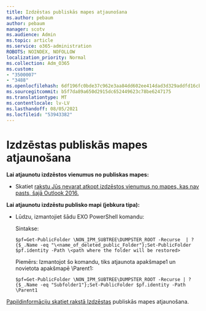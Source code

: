 ```yaml
---
title: Izdzēstas publiskās mapes atjaunošana
ms.author: pebaum
author: pebaum
manager: scotv
ms.audience: Admin
ms.topic: article
ms.service: o365-administration
ROBOTS: NOINDEX, NOFOLLOW
localization_priority: Normal
ms.collection: Adm_O365
ms.custom:
- "3500007"
- "3488"
ms.openlocfilehash: 6df196fc0bde37c962e3aa84dd602ee414dad3d329addfd16cb6e3dcc40fc2ae
ms.sourcegitcommit: b5f7da89a650d2915dc652449623c78be6247175
ms.translationtype: MT
ms.contentlocale: lv-LV
ms.lasthandoff: 08/05/2021
ms.locfileid: "53943382"
---
```

# <a name="restore-a-deleted-public-folder"></a>Izdzēstas publiskās mapes atjaunošana

**Lai atjaunotu izdzēstos vienumus no publiskas mapes:**

- Skatiet [rakstu Jūs nevarat atkopt izdzēstos vienumus no mapes, kas nav pasts, šajā Outlook 2016.](https://aka.ms/pfrec)
 
**Lai atjaunotu izdzēstu publisko mapi (jebkura tipa):** 

- Lūdzu, izmantojiet šādu EXO PowerShell komandu:

    Sintakse:

     `$pf=Get-PublicFolder \NON_IPM_SUBTREE\DUMPSTER_ROOT -Recurse  | ?{$_.Name -eq "\<name_of_deleted_public_Folder"};Set-PublicFolder $pf.identity -Path \<path where the folder will be restored>`

    Piemērs: Izmantojot šo komandu, tiks atjaunota apakšmape1 un novietota apakšmapē \Parent1:

    `$pf=Get-PublicFolder \NON_IPM_SUBTREE\DUMPSTER_ROOT -Recurse | ?{$_.Name -eq "Subfolder1"};Set-PublicFolder $pf.identity -Path \Parent1`

[Papildinformāciju skatiet rakstā Izdzēstas](https://docs.microsoft.com/exchange/collaboration-exo/public-folders/restore-deleted-public-folder) publiskās mapes atjaunošana.
